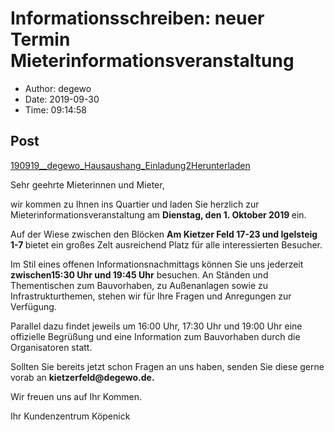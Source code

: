 # Informationsschreiben: neuer Termin Mieterinformationsveranstaltung

- Author: degewo
- Date: 2019-09-30
- Time: 09:14:58

## Post


<div class="wp-block-file"><a href="../wp-content/uploads/2019/09/190919__degewo_Hausaushang_Einladung2.pdf">190919__degewo_Hausaushang_Einladung2</a><a href="../wp-content/uploads/2019/09/190919__degewo_Hausaushang_Einladung2.pdf" class="wp-block-file__button" download>Herunterladen</a></div>



<p>Sehr geehrte Mieterinnen und Mieter,</p>



<p>wir kommen zu Ihnen ins Quartier und laden Sie herzlich zur Mieterinformationsveranstaltung am <strong>Dienstag, den 1. Oktober 2019 </strong>ein.</p>



<p>Auf der Wiese zwischen den Blöcken <strong>Am Kietzer Feld 17-23 und Igelsteig 1-7 </strong>bietet ein großes Zelt ausreichend Platz für alle interessierten Besucher.</p>



<p>Im Stil eines offenen Informationsnachmittags können Sie uns jederzeit <strong>zwischen15:30 Uhr und 19:45 Uhr</strong> besuchen. An Ständen und Thementischen zum Bauvorhaben, zu Außenanlagen sowie zu Infrastrukturthemen, stehen wir für Ihre Fragen und Anregungen zur Verfügung.</p>



<p>Parallel dazu findet jeweils um 16:00 Uhr, 17:30 Uhr und 19:00 Uhr eine offizielle Begrüßung und eine Information zum Bauvorhaben durch die Organisatoren statt.</p>



<p>Sollten Sie bereits jetzt schon Fragen an uns haben, senden Sie diese gerne vorab an <strong>kietzerfeld@degewo.de.</strong></p>



<p>Wir freuen uns auf Ihr Kommen. </p>



<p>Ihr Kundenzentrum Köpenick</p>



<p></p>
